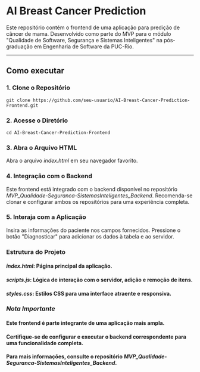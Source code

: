 # AI Breast Cancer Prediction

Este repositório contém o frontend de uma aplicação para predição de câncer de mama. 
Desenvolvido como parte do MVP para o módulo "Qualidade de Software, Segurança e Sistemas Inteligentes" na pós-graduação em Engenharia de Software da PUC-Rio.

---
## Como executar

### **1. Clone o Repositório**
```git clone https://github.com/seu-usuario/AI-Breast-Cancer-Prediction-Frontend.git```

### **2. Acesse o Diretório**
```cd AI-Breast-Cancer-Prediction-Frontend```

### **3. Abra o Arquivo HTML**
Abra o arquivo _index.html_ em seu navegador favorito.

### **4. Integração com o Backend**
Este frontend está integrado com o backend disponível no repositório _MVP_Qualidade-Seguranca-SistemasInteligentes_Backend_. Recomenda-se clonar e configurar ambos os repositórios para uma experiência completa.

### **5. Interaja com a Aplicação**
Insira as informações do paciente nos campos fornecidos.
Pressione o botão "Diagnosticar" para adicionar os dados à tabela e ao servidor.

### **Estrutura do Projeto**

#### _index.html_: Página principal da aplicação.
#### _scripts.js_: Lógica de interação com o servidor, adição e remoção de itens.
#### _styles.css_: Estilos CSS para uma interface atraente e responsiva.

### _Nota Importante_
#### Este frontend é parte integrante de uma aplicação mais ampla. 
#### Certifique-se de configurar e executar o backend correspondente para uma funcionalidade completa. 
#### Para mais informações, consulte o repositório _MVP_Qualidade-Seguranca-SistemasInteligentes_Backend_.
